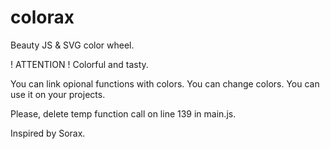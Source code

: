 # colorax
Beauty JS &amp; SVG color wheel.

! ATTENTION !
Colorful and tasty.

You can link opional functions with colors.
You can change colors.
You can use it on your projects.

Please, delete temp function call on line 139 in main.js.

Inspired by Sorax.
